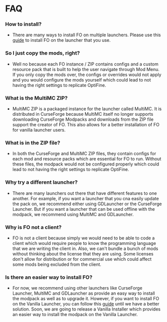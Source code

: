 # FAQ

### How to install?

- There are many ways to install FO on multiple launchers. Please use this [guide](https://fabulously-optimized.gitbook.io/modpack/readme/install-instructions) to install FO on the launcher that you use.

### So I just copy the mods, right?

- Well no because each FO instance / ZIP contains configs and a custom resource pack that is built to help the user navigate through Mod Menu. If you only copy the mods over, the configs or overrides would not apply and you would configure the mods yourself which could lead to not having the right settings to replicate OptiFine.

### What is the MultiMC ZIP?

- MultiMC ZIP is a packaged instance for the launcher called MultiMC. It is distributed in CurseForge because MultiMC itself no longer supports downloading CurseForge Modpacks and downloads from the ZIP file support the creator of FO. This also allows for a better installation of FO for vanilla launcher users.

### What is in the ZIP file?

- In both the CurseForge and MultiMC ZIP files, they contain configs for each mod and resource packs which are essential for FO to run. Without these files, the modpack would not be configured properly which could lead to not having the right settings to replicate OptiFine.

### Why try a different launcher?

- There are many launchers out there that have different features to one another. For example, if you want a launcher that you cna easily update the pack on, we recommend either using GDLauncher or the CurseForge Launcher. But if you want a launcher that can be used offline with the modpack, we recommend using MultiMC and GDLauncher.

### Why is FO not a client?

- FO is not a client because simply we would need to be able to code a client which would require people to know the programming language that we are writing the client in. Also, we can't bundle a bunch of mods without thinking about the license that they are using. Some licenses don't allow for distribution or for commercial use which could affect some mods being excluded from the client.

### Is there an easier way to install FO?

- For now, we recommend using other launchers like CurseForge Launcher, MultiMC and GDLauncher as provide an easy way to install the modpack as well as to upgrade it. However, if you want to install FO on the Vanilla Launcher, you can follow this [guide](https://fabulously-optimized.gitbook.io/modpack/readme/install-instructions#minecraft-launcher-vanilla) until we have a better solution. Soon, we are going to release a Vanilla Installer which provides an easier way to install the modpack on the Vanilla Launcher.